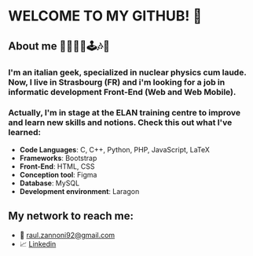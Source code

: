 # WELCOME TO MY GITHUB! 👋
## About me 🙋‍♂️🍖🦾🕹🎶🧲
### I'm an italian geek, specialized in nuclear physics cum laude. Now, I live in Strasbourg (FR) and i'm looking for a job in informatic development Front-End (Web and Web Mobile). 
### Actually, I'm in stage at the ELAN training centre to improve and learn new skills and notions. Check this out what I've learned:

+ **Code Languages**: C, C++, Python, PHP, JavaScript,  LaTeX
+ **Frameworks**: Bootstrap
+ **Front-End**: HTML, CSS
+ **Conception tool**: Figma
+ **Database**: MySQL
+ **Development environment**: Laragon

## My network to reach me:
- 📩 [raul.zannoni92@gmail.com](raul.zannoni92@gmail.com)
- 📈 [Linkedin](https://www.linkedin.com/in/raul-zannoni-460715246/)
  


<!---
raulzannoni/raulzannoni is a ✨ special ✨ repository because its `README.md` (this file) appears on your GitHub profile.
You can click the Preview link to take a look at your changes.
--->

